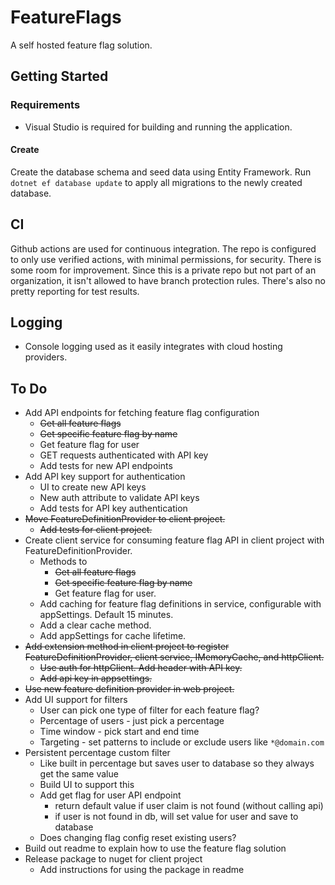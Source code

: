 # FeatureFlags

A self hosted feature flag solution.

## Getting Started

### Requirements

- Visual Studio is required for building and running the application.

#### Create

Create the database schema and seed data using Entity Framework.  Run `dotnet ef database update` to apply all migrations to the newly created database.

## CI

Github actions are used for continuous integration.  The repo is configured to only use verified actions, with minimal permissions, for security.  There is some room for improvement.  Since this is a private repo but not part of an organization, it isn't allowed to have branch protection rules.  There's also no pretty reporting for test results.

## Logging

- Console logging used as it easily integrates with cloud hosting providers.

## To Do

- Add API endpoints for fetching feature flag configuration
    - ~~Get all feature flags~~
    - ~~Get specific feature flag by name~~
    - Get feature flag for user
    - GET requests authenticated with API key
    - Add tests for new API endpoints
- Add API key support for authentication
    - UI to create new API keys
    - New auth attribute to validate API keys
    - Add tests for API key authentication
- ~~Move FeatureDefinitionProvider to client project.~~
    - ~~Add tests for client project.~~
- Create client service for consuming feature flag API in client project with FeatureDefinitionProvider.
    - Methods to
        - ~~Get all feature flags~~
        - ~~Get specific feature flag by name~~
        - Get feature flag for user.
    - Add caching for feature flag definitions in service, configurable with appSettings. Default 15 minutes.
    - Add a clear cache method.
    - Add appSettings for cache lifetime.
- ~~Add extension method in client project to register FeatureDefinitionProvider, client service, IMemoryCache, and httpClient.~~
    - ~~Use auth for httpClient. Add header with API key.~~
    - ~~Add api key in appsettings.~~
- ~~Use new feature definition provider in web project.~~
- Add UI support for filters
    - User can pick one type of filter for each feature flag?
    - Percentage of users - just pick a percentage
    - Time window - pick start and end time
    - Targeting - set patterns to include or exclude users like `*@domain.com`
- Persistent percentage custom filter
    - Like built in percentage but saves user to database so they always get the same value
    - Build UI to support this
    - Add get flag for user API endpoint
        - return default value if user claim is not found (without calling api)
        - if user is not found in db, will set value for user and save to database
    - Does changing flag config reset existing users?
- Build out readme to explain how to use the feature flag solution
- Release package to nuget for client project
    - Add instructions for using the package in readme

